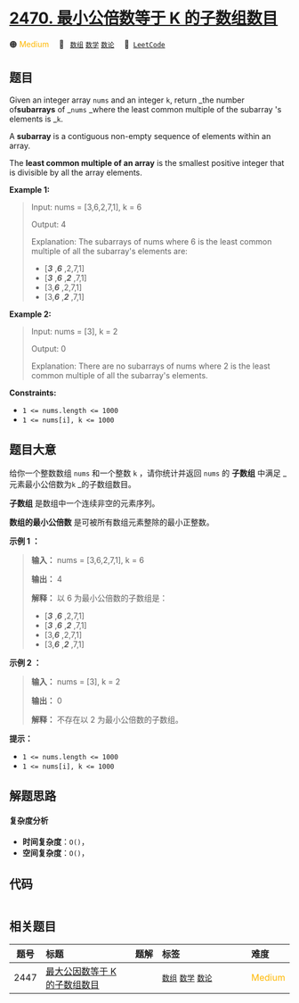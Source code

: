 # [2470. 最小公倍数等于 K 的子数组数目](https://leetcode.com/problems/number-of-subarrays-with-lcm-equal-to-k)

🟠 <font color=#ffb800>Medium</font>&emsp; 🔖&ensp; [`数组`](/outline/tag/array.md) [`数学`](/outline/tag/math.md) [`数论`](/outline/tag/number-theory.md)&emsp; 🔗&ensp;[`LeetCode`](https://leetcode.com/problems/number-of-subarrays-with-lcm-equal-to-k)

## 题目

Given an integer array `nums` and an integer `k`, return _the number
of**subarrays** of _`nums` _where the least common multiple of the subarray 's
elements is _`k`.

A **subarray** is a contiguous non-empty sequence of elements within an array.

The **least common multiple of an array** is the smallest positive integer
that is divisible by all the array elements.



**Example 1:**

> Input: nums = [3,6,2,7,1], k = 6
> 
> Output: 4
> 
> Explanation: The subarrays of nums where 6 is the least common multiple of all the subarray's elements are:
> - [_**3**_ ,_**6**_ ,2,7,1]
> - [_**3**_ ,_**6**_ ,_**2**_ ,7,1]
> - [3,_**6**_ ,2,7,1]
> - [3,_**6**_ ,_**2**_ ,7,1]

**Example 2:**

> Input: nums = [3], k = 2
> 
> Output: 0
> 
> Explanation: There are no subarrays of nums where 2 is the least common multiple of all the subarray's elements.

**Constraints:**

  * `1 <= nums.length <= 1000`
  * `1 <= nums[i], k <= 1000`


## 题目大意

给你一个整数数组 `nums` 和一个整数 `k` ，请你统计并返回 `nums` 的 **子数组** 中满足 _元素最小公倍数为`k` _的子数组数目。

**子数组** 是数组中一个连续非空的元素序列。

**数组的最小公倍数** 是可被所有数组元素整除的最小正整数。



**示例 1 ：**

> 
> 
> 
> 
> 
> **输入：** nums = [3,6,2,7,1], k = 6
> 
> **输出：** 4
> 
> **解释：** 以 6 为最小公倍数的子数组是：
> - [_**3**_ ,_**6**_ ,2,7,1]
> - [_**3**_ ,_**6**_ ,_**2**_ ,7,1]
> - [3,_**6**_ ,2,7,1]
> - [3,_**6**_ ,_**2**_ ,7,1]
> 
> 

**示例 2 ：**

> 
> 
> 
> 
> 
> **输入：** nums = [3], k = 2
> 
> **输出：** 0
> 
> **解释：** 不存在以 2 为最小公倍数的子数组。
> 
> 



**提示：**

  * `1 <= nums.length <= 1000`
  * `1 <= nums[i], k <= 1000`


## 解题思路

#### 复杂度分析

- **时间复杂度**：`O()`，
- **空间复杂度**：`O()`，

## 代码

```javascript

```

## 相关题目

<!-- prettier-ignore -->
| 题号 | 标题 | 题解 | 标签 | 难度 |
| :------: | :------ | :------: | :------ | :------ |
| 2447 | [最大公因数等于 K 的子数组数目](https://leetcode.com/problems/number-of-subarrays-with-gcd-equal-to-k) |  |  [`数组`](/outline/tag/array.md) [`数学`](/outline/tag/math.md) [`数论`](/outline/tag/number-theory.md) | <font color=#ffb800>Medium</font> |

<style>
.blue {
    background-color: #096dd9;
    padding: 0.25rem 0.5rem;
    margin: 0;
    font-size: 0.85em;
    border-radius: 3px;
    color: white;
    font-weight: 500;
}
table th:first-of-type { width: 10%; }
table th:nth-of-type(2) { width: 35%; }
table th:nth-of-type(3) { width: 10%; }
table th:nth-of-type(4) { width: 35%; }
table th:nth-of-type(5) { width: 10%; }
</style>

